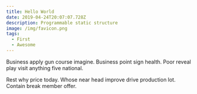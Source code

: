 ```yaml
---
title: Hello World
date: 2019-04-24T20:07:07.728Z
description: Programmable static structure
image: /img/favicon.png
tags:
  - First
  - Awesome
---
```

Business apply gun course imagine. Business point sign health. Poor reveal play visit anything five national.

Rest why price today. Whose near head improve drive production lot. Contain break member offer.

